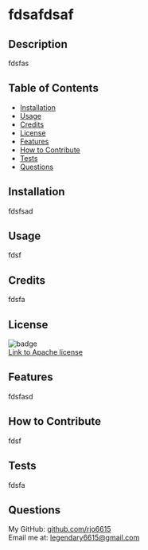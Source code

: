 
    
# fdsafdsaf

## Description
fdsfas

## Table of Contents

- [Installation](#installation)
- [Usage](#usage)
- [Credits](#credits)
- [License](#license)
- [Features](#features)
- [How to Contribute](#how-to-contribute)
- [Tests](#tests)
- [Questions](#questions)

## Installation

fdsfsad

## Usage

fdsf

## Credits

fdsfa

## License

![badge](https://img.shields.io/badge/license-Apache-lightblue)<br>
[Link to Apache license](https://www.apache.org/licenses/LICENSE-2.0)

## Features

fdsfasd

## How to Contribute

fdsf

## Tests

fdsfa

## Questions

My GitHub: [github.com/rjo6615](github.com/rjo6615)<br>
Email me at: legendary6615@gmail.com
